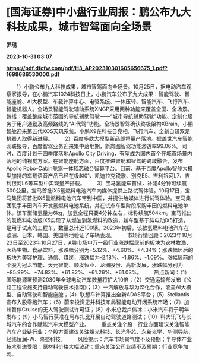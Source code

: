 # [国海证券]中小盘行业周报：鹏公布九大科技成果，城市智驾面向全场景
**罗琨**

**2023-10-31 03:07**

**https://pdf.dfcfw.com/pdf/H3_AP202310301605656675_1.pdf?1698686530000.pdf**

　　1）小鹏公布九大科技成果，城市智驾面向全场景。10月25日，据电动汽车观察家报导，在小鹏汽车1024科技日上，小鹏汽车公布了九大成果：智能驾驶、智能座舱、AI大模型、车载计算中心、电驱系统、一体压转、智能汽车、飞行汽车、智能机器人。全场景智能驾驶辅助系统XNGP采用两种功能来覆盖全国、全场景。包括：覆盖整座城市范围的导航辅助驾驶——“城市导航辅助驾驶”功能、定制化服务于用户通勤及高频路线的“AI代驾”功能。全场景智驾确认终极架构XBrain，小鹏智舱迎来第五代XOS天玑系统。小鹏X9在科技日亮相，飞行汽车、全新自研双足机器人取得新进展。 　　2）百度多款大模型新品即将量产落地。据盖世汽车智能网联报导，百度智驾业务迎来集中落地期，新岚图智驾功能渗透率99.06%。同时，百度计划于四季度落地Apollo City Driving，有望成为国内首个在城市场景内落地的纯视觉方案。在智能座舱方面，百度推进智舱和智驾的跨域融合，发布Apollo Robo-Cabin舱驾一体软芯融合智算平台。目前，基于百度Apollo智舱大模型加持的车载语音产品已经在极越01、凯迪拉克锐歌、别克E5、吉利银河L7、吉利银河L6等车型中实现量产搭载。 　　3）宝马氢能车首试，补能4分钟可续航500公里。宝马首批iX5氢燃料电池汽车向媒体提供上路试驾体验。10月17日，宝马集团将首批iX5氢燃料电池汽车带到中国，并提供给媒体进行试驾体验。宝马集团联手丰田汽车开发氢燃料电池系统，并在试点车型阶段采购丰田的燃料电池单体。该车型储氢量为6kg，加氢全程只要4分钟左右，标称续航504km。宝马推出的氢燃料电池版iX5实现了从燃油到氢燃料的改造，新车型基于纯电动iX5打造，是用于试点的工程车，数量总计近100辆。2023年初后，该款氢燃料电池汽车在欧洲、日本、韩国、美国等地验证了车辆表现。 　　市场行情回顾：2023年10月23日至2023年10月27日，A股市场申万一级行业涨跌幅居前的板块为农林牧渔、医药生物、食品饮料，涨跌幅分别为+5.12%、+4.60%、+4.34%；涨跌幅居后的板块为美容护理、通信、煤炭，涨跌幅为-2.18%、-1.86%、-1.09%。涨幅居前的个股为冠龙节能、天元智能、顺发恒业、龙洲股份、高新发展，涨跌幅分别为+85.99%、+74.83%、+61.82%、+61.26%、+61.03%。 　　热点新闻：（1）国际能源署预测2030年全球电动汽车数量将扩大10倍；（2）交通运输部发布《公路工程设施支持自动驾驶技术指南》；（3）一汽解放与华为深化合作，涵盖AI大模型、自动驾驶和智能座舱；（4）联想车计算推出全新ADAS平台；（5）Stellantis宣布入股零跑汽车；（6）蔚来投资恩井科技布局智能电动开闭系统市场；（7）加州暂停Cruise的无人驾驶测试许可证；（8）小米总裁卢伟冰：小米汽车将于明年发布；（9）小马智行获准在阿布扎比开展自动驾驶道路测试；（10）科大讯飞与长城汽车的合作赋能汽车大模型产业。 　　重点关注个股：行业方面建议关注智能汽车产业链行业；个股方面建议关注炬光科技、长光华芯、永新光学、华测导航、经纬恒润-W、隆盛科技。 　　风险提示：汽车市场景气度不及预期；半导体产业技术引进受限；原材料价格大幅波动；重点关注公司业绩不及预期；行业竞争加剧。